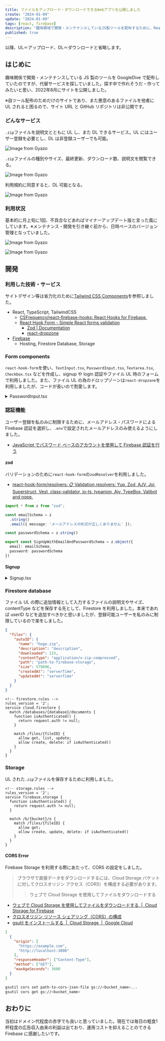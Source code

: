 ```yaml
---
title: ファイルをアップロード・ダウンロードできるWebアプリを公開しました
create: "2024-01-09"
update: "2024-01-09"
tags: [react, firebase]
description: "趣味領域で開発・メンテナンスしているJS製ツールを配布するために、React、Zod、Firebaseなどを使ってWebアプリを作成しました"
published: true
---
```


以降、UL＝アップロード、DL＝ダウンロードと省略します。

## はじめに

趣味関係で開発・メンテナンスしている JS 製のツールを GoogleDive で配布していたのですが、代替サービスを探していました。探す中で作れそうだ・作ってみたいと思い、2022年8月にサイトを公開しました。

※自ツール配布のためだけのサイトであり、また悪意のあるファイルを他者に UL されると困るので、サイト URL と GitHub リポジトリは非公開です。

### どんなサービス

`.zip`ファイルを説明文とともに UL し、また DL できるサービス。UL にはユーザー登録を必要とし、DL は非登録ユーザーでも可能。

![Image from Gyazo](https://i.gyazo.com/ca3fe099cecbd3ae3190071178432e52.png)

`.zip`ファイルの種別やサイズ、最終更新、ダウンロード数、説明文を閲覧できる。

![Image from Gyazo](https://i.gyazo.com/a196d0a42cc76e0bcdabbbb4658cde5a.png)

利用規約に同意すると、DL 可能となる。

![Image from Gyazo](https://i.gyazo.com/506ba3da5f5e4b8cd6ca54f49423205b.png)

### 利用状況

基本的に月上旬に1回、不具合などあればマイナーアップデート版と言った風にしています。※メンテナンス・開発を引き継ぐ前から、日時ベースのバージョン管理となっていました。

![Image from Gyazo](https://i.gyazo.com/ac6ea63d60e6b9ddb707f95bb9b1b9d8.png)

![Image from Gyazo](https://i.gyazo.com/f1e7e6c245d3f2cd161ec7157a855d41.png)

## 開発

### 利用した技術・サービス

サイトデザイン等は省力化のために[Tailwind CSS Components](https://tailwindcomponents.com/)を参照しました。

- React, TypeScript, TailwindCSS
  - [CSFrequency/react-firebase-hooks: React Hooks for Firebase.](https://github.com/CSFrequency/react-firebase-hooks)
  - [React Hook Form - Simple React forms validation](https://www.react-hook-form.com/)
    - [Zod | Documentation](https://zod.dev/)
    - [react-dropzone](https://react-dropzone.js.org/)
- [Firebase](https://firebase.google.com)
  - Hosting, Firestore Database, Storage

### Form components

`react-hook-form`を使い、`TextInput.tsx`, `PasswordInput.tsx`, `Textarea.tsx`, `Checkbox.tsx` などを作成し、signup や login 認証やファイル UL 時のフォームで利用しました。また、ファイル UL の為のドロップゾーンは`react-dropzone`を利用しましたが、コードが長いので割愛します。

<details>

<summary>PasswordInput.tsx</summary>

```typescript
import type { ComponentProps, FC } from "react";
import { useState, useCallback } from "react"
import { useFormContext } from "react-hook-form";
import { twMerge } from "tailwind-merge";
import { EyeIcon, EyeSlashIcon } from "@heroicons/react/24/outline";

export type InputProps = Omit<ComponentProps<"input">, "type"> & {
  id: string;
  label: string;
  validation?: RegisterOptions;
  helperText?: string;
};

export const PasswordInput: FC<InputProps> = (props) => {
  const { label, placeholder = "", helperText = "", id, disabled, readOnly, validation, ...rest } = props;

  const { register, formState: { errors } } = useFormContext();
  const [showPassword, setShowPassword] = useState(false);
  const togglePassword = useCallback(() => {
    setShowPassword((prev) => !prev);
  }, []);

  let stateClass;
  if (readOnly || disabled) {
    stateClass = "bg-gray-100 focus:ring-0 cursor-not-allowed border-gray-300 focus:border-gray-300";
  } else if (errors[id]) {
    stateClass = "focus:ring-red-500 border-red-500 focus:border-red-500";
  } else {
    stateClass = "focus:ring-primary-500 border-gray-300 focus:border-primary-500";
  }
  const className = twMerge("block w-full rounded-md shadow-sm", stateClass);
  const isError = !!Object.entries(errors).length && !!errors[id]

  return (
    <div>
      <label htmlFor={id} className="block text-sm font-normal text-gray-700">
        {label}
      </label>
      <div className="relative mt-1">
        <input
          {...register(id, validation)} {...rest}
          type={showPassword ? "text" : "password"}
          name={id} id={id}
          readOnly={readOnly} disabled={disabled}
          className={className} placeholder={placeholder} aria-describedby={id}
        />

        <button
          onClick={(e) => {
            e.preventDefault();
            togglePassword();
          }}
          type="button"
          className="focus:ring-primary-500 absolute inset-y-0 right-0 mr-3 flex items-center rounded-lg p-1 focus:outline-none focus:ring"
        >
          {showPassword ? (
            <EyeSlashIcon className="h-6 w-6 cursor-pointer text-gray-500 hover:text-gray-600" />
          ) : (
            <EyeIcon className="h-6 w-6 cursor-pointer text-gray-500 hover:text-gray-600" />
          )}
        </button>
      </div>
      <div className="mt-1">
        {helperText && <p className="text-xs text-gray-500">{helperText}</p>}
        {isError && <span className="text-sm text-red-500">{JSON.stringify(errors[id]?.message, null, 2)}</span>}
      </div>
    </div>
  );
};
```

</details>

### 認証機能

ユーザー登録を私のみに制限するために、メールアドレス・パスワードによる Firebase 認証を選択し、`.env`で設定されたメールアドレスのみ使えるようにしました。

- [JavaScript でパスワード ベースのアカウントを使用して Firebase 認証を行う](https://firebase.google.com/docs/auth/web/password-auth?hl=ja)

#### zod

バリデーションのために`react-hook-form`の`zodResolver`を利用しました。

- [react-hook-form/resolvers: 📋 Validation resolvers: Yup, Zod, AJV, Joi, Superstruct, Vest, class-validator, io-ts, typanion, Ajv, TypeBox, Valibot and nope.](https://github.com/react-hook-form/resolvers#zod)

```typescript
import * from z from "zod";

const emailSchema = z
  .string()
  .email({ message: 'メールアドレスの形式が正しくありません' });

const passwordSchema = z.string()

export const SignUpWithEmailAndPasswordSchema = z.object({
  email: emailSchema,
  password: passwordSchema
})
```

#### Signup

<details>

<summary>Signup.tsx</summary>

```typescript
import { FC, useEffect } from "react";
import { useNavigate } from "react-router-dom";
import { useCreateUserWithEmailAndPassword } from "react-firebase-hooks/auth";
import { FormProvider, useForm } from "react-hook-form";
import { z } from "zod";
import { zodResolver } from "@hookform/resolvers/zod";

import { auth } from "@/lib/firebase";
import { SignUpWithEmailAndPasswordSchema } from "@/lib/zod";
import { Input, PasswordInput, Button } from "@/components/Form";

const validEmail = import.meta.env.VITE_VALID_EMAIL_ADRESS;

const Signup: FC = () => {
  const navigate = useNavigate();
  const [createUserWithEmailAndPassword, user, loading, error] = useCreateUserWithEmailAndPassword(auth);
  const methods = useForm<z.infer<typeof SignUpWithEmailAndPasswordSchema>>({
    resolver: zodResolver(SignUpWithEmailAndPasswordSchema),
  });
  const { handleSubmit, setError } = methods;

  const onSubmit = handleSubmit((data) => {
    const { email, password } = data;
    if (email !== validEmail) {
      setError("email", { type: "custom", message: "メールアドレスまたはパスワードが間違っています" });
      setError("password", { type: "custom", message: "メールアドレスまたはパスワードが間違っています" });
      return;
    }

    createUserWithEmailAndPassword(email, password);
  });

  useEffect(() => {
    if (user) navigate("/admin");
  }, [user]);

  return (
    <FormProvider {...methods}>
      <form onSubmit={onSubmit} className="mx-auto max-w-lg rounded-lg border">
        <div className="flex flex-col gap-4 p-4 md:p-8">
          <Input id="email" label="Eメールアドレス" placeholder="example@example.com" validation={{ required: "required" }} />
          <PasswordInput id="password" label="パスワード" validation={{ required: "required" }} />
          <Button type="submit">サインアップ</Button>
        </div>
      </form>
    </FormProvider>
  );
};

export default Signup;
```

</details>

### Firestore database

ファイル UL の際に追加情報として入力するファイルの説明文やサイズ、contentType などを保存する先として、Firestore を利用しました。本来であれば userID などを追加すべきかと思いましたが、登録可能ユーザーを私のみに制限しているので楽をしました。

```json
{
  "files": {
    "autoID": {
      "name": "hoge.zip",
      "description": "description",
      "downloaded": 133,
      "contentType": "application/x-zip-compressed",
      "path": "path-to-firebase-storage",
      "size": 579896,
      "createdAt": "serverTime",
      "updatedAt": "serverTime"
    }
  }
}
```

```plaintext
<!-- firestore.rules -->
rules_version = '2';
service cloud.firestore {
  match /databases/{database}/documents {
    function isAuthenticated() {
      return request.auth != null;
    }

    match /files/{fileID} {
      allow get, list, update;
      allow create, delete: if isAuthenticated()
    }
  }
}
```

### Storage

UL された`.zip`ファイルを保存するために利用しました。

```plaintext
<!-- storage.rules -->
rules_version = '2';
service firebase.storage {
  function isAuthenticated() {
    return request.auth != null;
  }

  match /b/{bucket}/o {
    match /files/{fileID} {
      allow get;
      allow create, update, delete: if isAuthenticated()
    }
  }
}
```

#### CORS Error

Firebase Storage を利用する際にあたって、CORS の設定をしました。

> ブラウザで直接データをダウンロードするには、Cloud Storage バケットに対してクロスオリジン アクセス（CORS）を構成する必要があります。
> > ウェブで Cloud Storage を使用してファイルをダウンロードする

- [ウェブで Cloud Storage を使用してファイルをダウンロードする  |  Cloud Storage for Firebase](https://firebase.google.com/docs/storage/web/download-files?hl=ja#cors_configuration)
- [クロスオリジン リソース シェアリング（CORS）の構成](https://cloud.google.com/storage/docs/configuring-cors?hl=ja)
- [gsutil をインストールする  |  Cloud Storage  |  Google Cloud](https://cloud.google.com/storage/docs/gsutil_install?hl=ja)

```json:cors.json
[
  {
    "origin": [
      "https://example.com",
      "http://localhost:3000"
    ],
    "responseHeader": ["Content-Type"],
    "method": ["GET"],
    "maxAgeSeconds": 3600
  }
]
```

```sh
gsutil cors set path-to-cors-json-file gs://<bucket_name>...
gsutil cors get gs://<bucket_name>
```

## おわりに

当初はドメイン代程度の赤字でも良いと思っていました。現在では毎日の粗食1杯程度の広告収入由来の利益は出ており、運用コストを抑えることのできる Firebase に感謝したいです。
